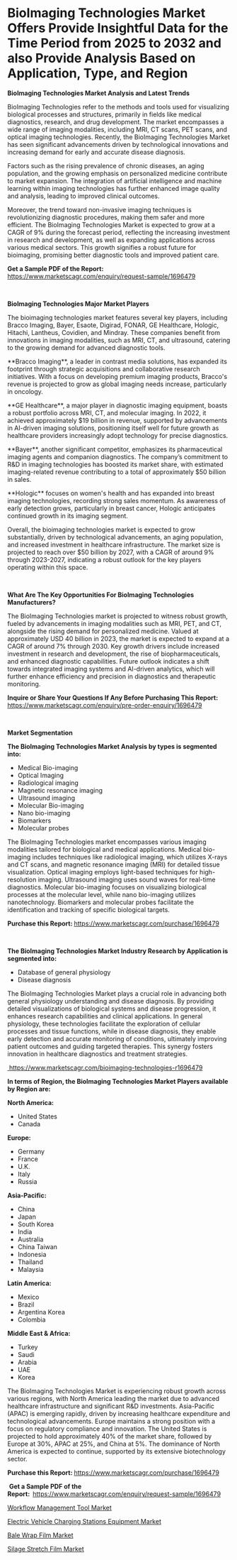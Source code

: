 <p><h1>BioImaging Technologies Market Offers Provide Insightful Data for the Time Period from 2025 to 2032 and also Provide Analysis Based on Application, Type, and Region</h1></p><p><strong>BioImaging Technologies Market Analysis and Latest Trends</strong></p>
<p><p>BioImaging Technologies refer to the methods and tools used for visualizing biological processes and structures, primarily in fields like medical diagnostics, research, and drug development. The market encompasses a wide range of imaging modalities, including MRI, CT scans, PET scans, and optical imaging technologies. Recently, the BioImaging Technologies Market has seen significant advancements driven by technological innovations and increasing demand for early and accurate disease diagnosis. </p><p>Factors such as the rising prevalence of chronic diseases, an aging population, and the growing emphasis on personalized medicine contribute to market expansion. The integration of artificial intelligence and machine learning within imaging technologies has further enhanced image quality and analysis, leading to improved clinical outcomes. </p><p>Moreover, the trend toward non-invasive imaging techniques is revolutionizing diagnostic procedures, making them safer and more efficient. The BioImaging Technologies Market is expected to grow at a CAGR of 9% during the forecast period, reflecting the increasing investment in research and development, as well as expanding applications across various medical sectors. This growth signifies a robust future for bioimaging, promising better diagnostic tools and improved patient care.</p></p>
<p><strong>Get a Sample PDF of the Report:&nbsp;</strong> <a href="https://www.marketscagr.com/enquiry/request-sample/1696479?utm_campaign=1869&utm_medium=2&utm_source=Github&utm_content=ia&utm_term=27032025&utm_id=bioimaging-technologies">https://www.marketscagr.com/enquiry/request-sample/1696479</a></p>
<p>&nbsp;</p>
<p><strong>BioImaging Technologies Major Market Players</strong></p>
<p><p>The bioimaging technologies market features several key players, including Bracco Imaging, Bayer, Esaote, Digirad, FONAR, GE Healthcare, Hologic, Hitachi, Lantheus, Covidien, and Mindray. These companies benefit from innovations in imaging modalities, such as MRI, CT, and ultrasound, catering to the growing demand for advanced diagnostic tools.</p><p>**Bracco Imaging**, a leader in contrast media solutions, has expanded its footprint through strategic acquisitions and collaborative research initiatives. With a focus on developing premium imaging products, Bracco's revenue is projected to grow as global imaging needs increase, particularly in oncology.</p><p>**GE Healthcare**, a major player in diagnostic imaging equipment, boasts a robust portfolio across MRI, CT, and molecular imaging. In 2022, it achieved approximately $19 billion in revenue, supported by advancements in AI-driven imaging solutions, positioning itself well for future growth as healthcare providers increasingly adopt technology for precise diagnostics.</p><p>**Bayer**, another significant competitor, emphasizes its pharmaceutical imaging agents and companion diagnostics. The company’s commitment to R&D in imaging technologies has boosted its market share, with estimated imaging-related revenue contributing to a total of approximately $50 billion in sales.</p><p>**Hologic** focuses on women's health and has expanded into breast imaging technologies, recording strong sales momentum. As awareness of early detection grows, particularly in breast cancer, Hologic anticipates continued growth in its imaging segment.</p><p>Overall, the bioimaging technologies market is expected to grow substantially, driven by technological advancements, an aging population, and increased investment in healthcare infrastructure. The market size is projected to reach over $50 billion by 2027, with a CAGR of around 9% through 2023-2027, indicating a robust outlook for the key players operating within this space.</p></p>
<p>&nbsp;</p>
<p><strong>What Are The Key Opportunities For BioImaging Technologies Manufacturers?</strong></p>
<p><p>The BioImaging Technologies market is projected to witness robust growth, fueled by advancements in imaging modalities such as MRI, PET, and CT, alongside the rising demand for personalized medicine. Valued at approximately USD 40 billion in 2023, the market is expected to expand at a CAGR of around 7% through 2030. Key growth drivers include increased investment in research and development, the rise of biopharmaceuticals, and enhanced diagnostic capabilities. Future outlook indicates a shift towards integrated imaging systems and AI-driven analytics, which will further enhance efficiency and precision in diagnostics and therapeutic monitoring.</p></p>
<p><strong>Inquire or Share Your Questions If Any Before Purchasing This Report:</strong> <a href="https://www.marketscagr.com/enquiry/pre-order-enquiry/1696479?utm_campaign=1869&utm_medium=2&utm_source=Github&utm_content=ia&utm_term=27032025&utm_id=bioimaging-technologies">https://www.marketscagr.com/enquiry/pre-order-enquiry/1696479</a></p>
<p>&nbsp;</p>
<p><strong>Market Segmentation</strong></p>
<p><strong>The BioImaging Technologies Market Analysis by types is segmented into:</strong></p>
<p><ul><li>Medical Bio-imaging</li><li>Optical Imaging</li><li>Radiological imaging</li><li>Magnetic resonance imaging</li><li>Ultrasound imaging</li><li>Molecular Bio-imaging</li><li>Nano bio-imaging</li><li>Biomarkers</li><li>Molecular probes</li></ul></p>
<p><p>The BioImaging Technologies market encompasses various imaging modalities tailored for biological and medical applications. Medical bio-imaging includes techniques like radiological imaging, which utilizes X-rays and CT scans, and magnetic resonance imaging (MRI) for detailed tissue visualization. Optical imaging employs light-based techniques for high-resolution imaging. Ultrasound imaging uses sound waves for real-time diagnostics. Molecular bio-imaging focuses on visualizing biological processes at the molecular level, while nano bio-imaging utilizes nanotechnology. Biomarkers and molecular probes facilitate the identification and tracking of specific biological targets.</p></p>
<p><strong>Purchase this Report:&nbsp;</strong><a href="https://www.marketscagr.com/purchase/1696479?utm_campaign=1869&utm_medium=2&utm_source=Github&utm_content=ia&utm_term=27032025&utm_id=bioimaging-technologies">https://www.marketscagr.com/purchase/1696479</a></p>
<p>&nbsp;</p>
<p><strong>The BioImaging Technologies Market Industry Research by Application is segmented into:</strong></p>
<p><ul><li>Database of general physiology</li><li>Disease diagnosis</li></ul></p>
<p><p>The BioImaging Technologies Market plays a crucial role in advancing both general physiology understanding and disease diagnosis. By providing detailed visualizations of biological systems and disease progression, it enhances research capabilities and clinical applications. In general physiology, these technologies facilitate the exploration of cellular processes and tissue functions, while in disease diagnosis, they enable early detection and accurate monitoring of conditions, ultimately improving patient outcomes and guiding targeted therapies. This synergy fosters innovation in healthcare diagnostics and treatment strategies.</p></p>
<p><a href="https://www.marketscagr.com/bioimaging-technologies-r1696479?utm_campaign=1869&utm_medium=2&utm_source=Github&utm_content=ia&utm_term=27032025&utm_id=bioimaging-technologies">&nbsp;https://www.marketscagr.com/bioimaging-technologies-r1696479</a></p>
<p><strong>In terms of Region, the BioImaging Technologies Market Players available by Region are:</strong></p>
<p>
    <p> <strong> North America: </strong>
        <ul>
            <li>United States</li>
            <li>Canada</li>
        </ul>
        </p> 
    <p> <strong> Europe: </strong>
        <ul>
            <li>Germany</li>
            <li>France</li>
            <li>U.K.</li>
            <li>Italy</li>
            <li>Russia</li>
        </ul>
        </p> 
    <p> <strong> Asia-Pacific: </strong>
        <ul>
            <li>China</li>
            <li>Japan</li>
            <li>South Korea</li>
            <li>India</li>
            <li>Australia</li>
            <li>China Taiwan</li>
            <li>Indonesia</li>
            <li>Thailand</li>
            <li>Malaysia</li>
        </ul>
        </p> 
    <p> <strong> Latin America: </strong>
        <ul>
            <li>Mexico</li>
            <li>Brazil</li>
            <li>Argentina Korea</li>
            <li>Colombia</li>
        </ul>
        </p> 
    <p> <strong> Middle East & Africa: </strong>
        <ul>
            <li>Turkey</li>
            <li>Saudi</li>
            <li>Arabia</li>
            <li>UAE</li>
            <li>Korea</li>
        </ul>
    </p>
    </p>
<p><p>The BioImaging Technologies Market is experiencing robust growth across various regions, with North America leading the market due to advanced healthcare infrastructure and significant R&D investments. Asia-Pacific (APAC) is emerging rapidly, driven by increasing healthcare expenditure and technological advancements. Europe maintains a strong position with a focus on regulatory compliance and innovation. The United States is projected to hold approximately 40% of the market share, followed by Europe at 30%, APAC at 25%, and China at 5%. The dominance of North America is expected to continue, supported by its extensive biotechnology sector.</p></p>
<p><strong>Purchase this Report: </strong><a href="https://www.marketscagr.com/purchase/1696479?utm_campaign=1869&utm_medium=2&utm_source=Github&utm_content=ia&utm_term=27032025&utm_id=bioimaging-technologies">https://www.marketscagr.com/purchase/1696479</a></p>
<p>&nbsp;<strong>Get a Sample PDF of the Report:&nbsp;&nbsp;</strong><a href="https://www.marketscagr.com/enquiry/request-sample/1696479?utm_campaign=1869&utm_medium=2&utm_source=Github&utm_content=ia&utm_term=27032025&utm_id=bioimaging-technologies">https://www.marketscagr.com/enquiry/request-sample/1696479</a></p>
<p><strong></strong></p>
<p><p><a href="https://github.com/provorikovar/Market-Research-Report-List-7/blob/main/workflow-management-tool-market.md?utm_campaign=1869&utm_medium=2&utm_source=Github&utm_content=ia&utm_term=27032025&utm_id=bioimaging-technologies">Workflow Management Tool Market</a></p><p><a href="https://github.com/bhatttutty2p/Market-Research-Report-List-1/blob/main/electric-vehicle-charging-stations-equipment-market.md?utm_campaign=1869&utm_medium=2&utm_source=Github&utm_content=ia&utm_term=27032025&utm_id=bioimaging-technologies">Electric Vehicle Charging Stations Equipment Market</a></p><p><a href="https://github.com/ekerswenzlb0/Market-Research-Report-List-1/blob/main/bale-wrap-film-market.md?utm_campaign=1869&utm_medium=2&utm_source=Github&utm_content=ia&utm_term=27032025&utm_id=bioimaging-technologies">Bale Wrap Film Market</a></p><p><a href="https://github.com/CliffMedina6/Market-Research-Report-List-7/blob/main/silage-stretch-film-market.md?utm_campaign=1869&utm_medium=2&utm_source=Github&utm_content=ia&utm_term=27032025&utm_id=bioimaging-technologies">Silage Stretch Film Market</a></p></p>